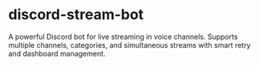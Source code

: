 # discord-stream-bot
A powerful Discord bot for live streaming in voice channels. Supports multiple channels, categories, and simultaneous streams with smart retry and dashboard management.

